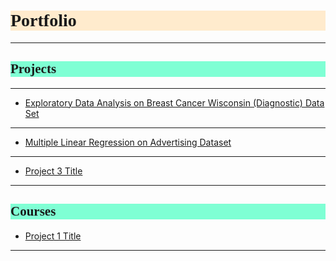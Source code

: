 <h1 style="background-color:BlanchedAlmond;font-family:Candara;">Portfolio</h1>

---
<h2 style="background-color:Aquamarine;font-family:Candara;">Projects</h2>

---

- [Exploratory Data Analysis on Breast Cancer Wisconsin (Diagnostic) Data Set](/Projects/EDA_Cancer.md)

---

- [Multiple Linear Regression on Advertising Dataset](/Projects/Reg_Advertising.md)

---

- [Project 3 Title](http://example.com/)

---

<h2 style="background-color:Aquamarine;font-family:Candara;">Courses</h2>

- [Project 1 Title](http://example.com/)

---
